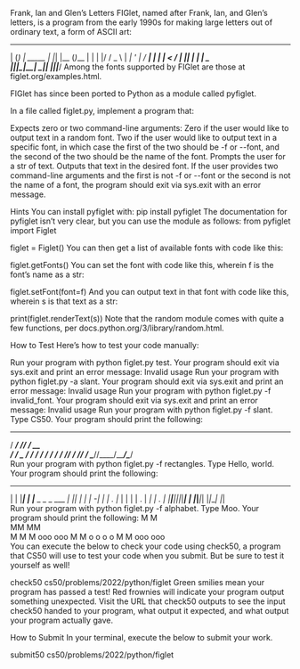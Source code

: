 Frank, Ian and Glen’s Letters
FIGlet, named after Frank, Ian, and Glen’s letters, is a program from the early 1990s for making large letters out of ordinary text, a form of ASCII art:

 _ _ _          _   _     _
| (_) | _____  | |_| |__ (_)___
| | | |/ / _ \ | __| '_ \| / __|
| | |   <  __/ | |_| | | | \__ \
|_|_|_|\_\___|  \__|_| |_|_|___/
Among the fonts supported by FIGlet are those at figlet.org/examples.html.

FIGlet has since been ported to Python as a module called pyfiglet.

In a file called figlet.py, implement a program that:

Expects zero or two command-line arguments:
Zero if the user would like to output text in a random font.
Two if the user would like to output text in a specific font, in which case the first of the two should be -f or --font, and the second of the two should be the name of the font.
Prompts the user for a str of text.
Outputs that text in the desired font.
If the user provides two command-line arguments and the first is not -f or --font or the second is not the name of a font, the program should exit via sys.exit with an error message.

Hints
You can install pyfiglet with:
pip install pyfiglet
The documentation for pyfiglet isn’t very clear, but you can use the module as follows:
from pyfiglet import Figlet

figlet = Figlet()
You can then get a list of available fonts with code like this:

figlet.getFonts()
You can set the font with code like this, wherein f is the font’s name as a str:

figlet.setFont(font=f)
And you can output text in that font with code like this, wherein s is that text as a str:

print(figlet.renderText(s))
Note that the random module comes with quite a few functions, per docs.python.org/3/library/random.html.

How to Test
Here’s how to test your code manually:

Run your program with python figlet.py test. Your program should exit via sys.exit and print an error message:
Invalid usage
Run your program with python figlet.py -a slant. Your program should exit via sys.exit and print an error message:
Invalid usage
Run your program with python figlet.py -f invalid_font. Your program should exit via sys.exit and print an error message:
Invalid usage
Run your program with python figlet.py -f slant. Type CS50. Your program should print the following:
   ___________ __________ 
  / ____/ ___// ____/ __ \
 / /    \__ \/___ \/ / / /
/ /___ ___/ /___/ / /_/ / 
\____//____/_____/\____/  
Run your program with python figlet.py -f rectangles. Type Hello, world. Your program should print the following:
 _____     _ _                        _   _ 
|  |  |___| | |___      _ _ _ ___ ___| |_| |
|     | -_| | | . |_   | | | | . |  _| | . |
|__|__|___|_|_|___| |  |_____|___|_| |_|___|
                  |_|                       
Run your program with python figlet.py -f alphabet. Type Moo. Your program should print the following:
M   M         
MM MM         
M M M ooo ooo 
M   M o o o o 
M   M ooo ooo                     
You can execute the below to check your code using check50, a program that CS50 will use to test your code when you submit. But be sure to test it yourself as well!

check50 cs50/problems/2022/python/figlet
Green smilies mean your program has passed a test! Red frownies will indicate your program output something unexpected. Visit the URL that check50 outputs to see the input check50 handed to your program, what output it expected, and what output your program actually gave.

How to Submit
In your terminal, execute the below to submit your work.

submit50 cs50/problems/2022/python/figlet